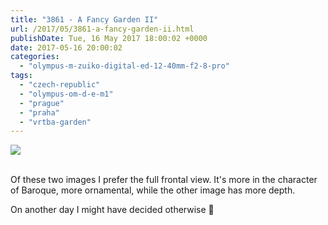```yaml
---
title: "3861 - A Fancy Garden II"
url: /2017/05/3861-a-fancy-garden-ii.html
publishDate: Tue, 16 May 2017 18:00:02 +0000
date: 2017-05-16 20:00:02
categories: 
  - "olympus-m-zuiko-digital-ed-12-40mm-f2-8-pro"
tags: 
  - "czech-republic"
  - "olympus-om-d-e-m1"
  - "prague"
  - "praha"
  - "vrtba-garden"
---
```

<div class="container">
<div class="center"><a target="_blank" href="https://d25zfm9zpd7gm5.cloudfront.net/1200x1200/2016/20161024_121504_lr.jpg"><img class="webfeedsFeaturedVisual" src="https://d25zfm9zpd7gm5.cloudfront.net/0600x0600/2016/20161024_121504_lr.jpg" /></a></div>
</div>
<br />

<a target="_blank" href="https://d25zfm9zpd7gm5.cloudfront.net/1200x1200/2016/20161024_121535_lr.jpg"><img style="margin: 0pt 10px 0pt 0px; float: left;" src="https://d25zfm9zpd7gm5.cloudfront.net/0150x0150/2016/20161024_121535_lr.jpg" alt="" border="0" /></a> Of these two images I prefer the full frontal view. It's more in the character of Baroque, more ornamental, while the other image has more depth. 

On another day I might have decided otherwise 🙂


